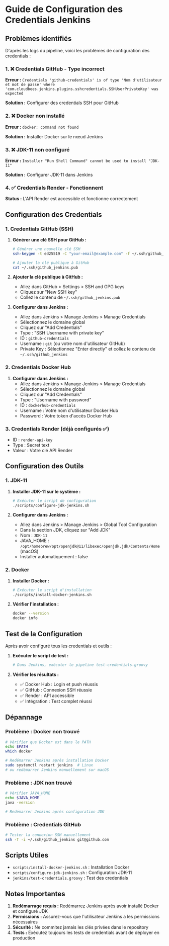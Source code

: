 # Guide de Configuration des Credentials Jenkins

## Problèmes identifiés

D'après les logs du pipeline, voici les problèmes de configuration des credentials :

### 1. ❌ Credentials GitHub - Type incorrect
**Erreur :** `Credentials 'github-credentials' is of type 'Nom d'utilisateur et mot de passe' where 'com.cloudbees.jenkins.plugins.sshcredentials.SSHUserPrivateKey' was expected`

**Solution :** Configurer des credentials SSH pour GitHub

### 2. ❌ Docker non installé
**Erreur :** `docker: command not found`

**Solution :** Installer Docker sur le nœud Jenkins

### 3. ❌ JDK-11 non configuré
**Erreur :** `Installer "Run Shell Command" cannot be used to install "JDK-11"`

**Solution :** Configurer JDK-11 dans Jenkins

### 4. ✅ Credentials Render - Fonctionnent
**Status :** L'API Render est accessible et fonctionne correctement

## Configuration des Credentials

### 1. Credentials GitHub (SSH)

1. **Générer une clé SSH pour GitHub :**
   ```bash
   # Générer une nouvelle clé SSH
   ssh-keygen -t ed25519 -C "your-email@example.com" -f ~/.ssh/github_jenkins
   
   # Ajouter la clé publique à GitHub
   cat ~/.ssh/github_jenkins.pub
   ```

2. **Ajouter la clé publique à GitHub :**
   - Allez dans GitHub > Settings > SSH and GPG keys
   - Cliquez sur "New SSH key"
   - Collez le contenu de `~/.ssh/github_jenkins.pub`

3. **Configurer dans Jenkins :**
   - Allez dans Jenkins > Manage Jenkins > Manage Credentials
   - Sélectionnez le domaine global
   - Cliquez sur "Add Credentials"
   - Type : "SSH Username with private key"
   - ID : `github-credentials`
   - Username : `git` (ou votre nom d'utilisateur GitHub)
   - Private Key : Sélectionnez "Enter directly" et collez le contenu de `~/.ssh/github_jenkins`

### 2. Credentials Docker Hub

1. **Configurer dans Jenkins :**
   - Allez dans Jenkins > Manage Jenkins > Manage Credentials
   - Sélectionnez le domaine global
   - Cliquez sur "Add Credentials"
   - Type : "Username with password"
   - ID : `dockerhub-credentials`
   - Username : Votre nom d'utilisateur Docker Hub
   - Password : Votre token d'accès Docker Hub

### 3. Credentials Render (déjà configurés ✅)

- ID : `render-api-key`
- Type : Secret text
- Valeur : Votre clé API Render

## Configuration des Outils

### 1. JDK-11

1. **Installer JDK-11 sur le système :**
   ```bash
   # Exécuter le script de configuration
   ./scripts/configure-jdk-jenkins.sh
   ```

2. **Configurer dans Jenkins :**
   - Allez dans Jenkins > Manage Jenkins > Global Tool Configuration
   - Dans la section JDK, cliquez sur "Add JDK"
   - Nom : `JDK-11`
   - JAVA_HOME : `/opt/homebrew/opt/openjdk@11/libexec/openjdk.jdk/Contents/Home` (macOS)
   - Installer automatiquement : false

### 2. Docker

1. **Installer Docker :**
   ```bash
   # Exécuter le script d'installation
   ./scripts/install-docker-jenkins.sh
   ```

2. **Vérifier l'installation :**
   ```bash
   docker --version
   docker info
   ```

## Test de la Configuration

Après avoir configuré tous les credentials et outils :

1. **Exécuter le script de test :**
   ```bash
   # Dans Jenkins, exécuter le pipeline test-credentials.groovy
   ```

2. **Vérifier les résultats :**
   - ✅ Docker Hub : Login et push réussis
   - ✅ GitHub : Connexion SSH réussie
   - ✅ Render : API accessible
   - ✅ Intégration : Test complet réussi

## Dépannage

### Problème : Docker non trouvé
```bash
# Vérifier que Docker est dans le PATH
echo $PATH
which docker

# Redémarrer Jenkins après installation Docker
sudo systemctl restart jenkins  # Linux
# ou redémarrer Jenkins manuellement sur macOS
```

### Problème : JDK non trouvé
```bash
# Vérifier JAVA_HOME
echo $JAVA_HOME
java -version

# Redémarrer Jenkins après configuration JDK
```

### Problème : Credentials GitHub
```bash
# Tester la connexion SSH manuellement
ssh -T -i ~/.ssh/github_jenkins git@github.com
```

## Scripts Utiles

- `scripts/install-docker-jenkins.sh` : Installation Docker
- `scripts/configure-jdk-jenkins.sh` : Configuration JDK-11
- `jenkins/test-credentials.groovy` : Test des credentials

## Notes Importantes

1. **Redémarrage requis :** Redémarrez Jenkins après avoir installé Docker et configuré JDK
2. **Permissions :** Assurez-vous que l'utilisateur Jenkins a les permissions nécessaires
3. **Sécurité :** Ne commitez jamais les clés privées dans le repository
4. **Tests :** Exécutez toujours les tests de credentials avant de déployer en production
